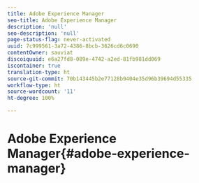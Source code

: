 ```yaml
---
title: Adobe Experience Manager
seo-title: Adobe Experience Manager
description: 'null'
seo-description: 'null'
page-status-flag: never-activated
uuid: 7c999561-3a72-4386-8bcb-3626cd6c0690
contentOwner: sauviat
discoiquuid: e6a27fd8-089e-4742-a2ed-81fb981dd069
iscontainer: true
translation-type: ht
source-git-commit: 70b143445b2e77128b9404e35d96b39694d55335
workflow-type: ht
source-wordcount: '11'
ht-degree: 100%

---
```



# Adobe Experience Manager{#adobe-experience-manager}

